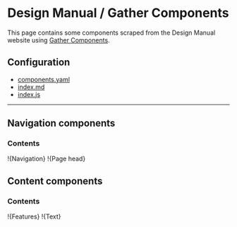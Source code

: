 # Design Manual / Gather Components
This page contains some components scraped from the Design Manual website using [Gather Components](https://www.npmjs.com/package/gather-components).

## Configuration

* [components.yaml](https://raw.githubusercontent.com/EightMedia/design-manual/master/docs/demos/scrape/components.yaml)
* [index.md](https://raw.githubusercontent.com/EightMedia/design-manual/master/docs/demos/scrape/index.md)
* [index.js](https://raw.githubusercontent.com/EightMedia/design-manual/master/docs/demos/scrape/index.js)

---

## Navigation components
### Contents
!{Navigation}
!{Page head}

## Content components
### Contents
!{Features}
!{Text}